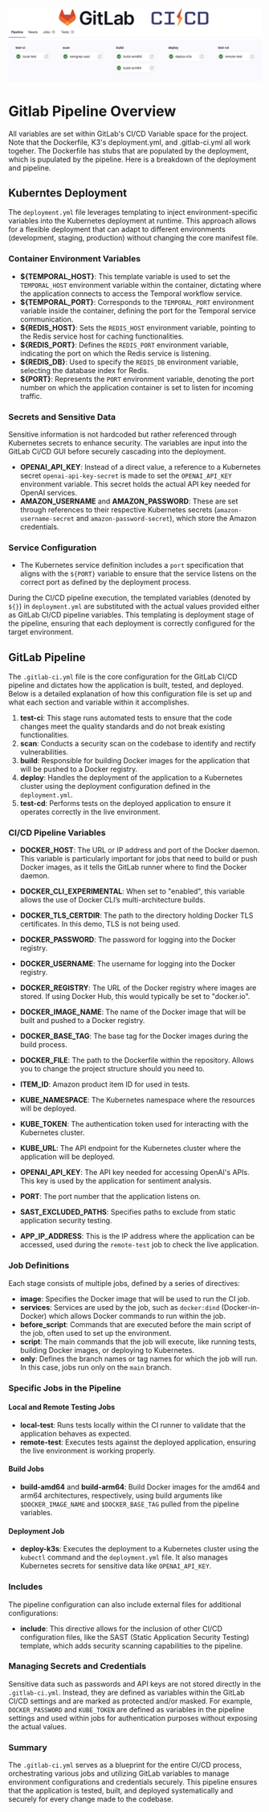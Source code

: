 ![Gitlab Pipeline](docs/images/pipeline_bumper.jpg)

# Gitlab Pipeline Overview

All variables are set within GitLab's CI/CD Variable space for the project.  Note that the Dockerfile, K3's deployment.yml, and .gitlab-ci.yml all work togeher.  The Dockerfile has stubs that are populated by the deployment, which is pupulated by the pipeline.  Here is a breakdown of the deployment and pipeline.

## Kuberntes Deployment

The `deployment.yml` file leverages templating to inject environment-specific variables into the Kubernetes deployment at runtime. This approach allows for a flexible deployment that can adapt to different environments (development, staging, production) without changing the core manifest file.

### Container Environment Variables

- **${TEMPORAL_HOST}**: This template variable is used to set the `TEMPORAL_HOST` environment variable within the container, dictating where the application connects to access the Temporal workflow service.
- **${TEMPORAL_PORT}**: Corresponds to the `TEMPORAL_PORT` environment variable inside the container, defining the port for the Temporal service communication.
- **${REDIS_HOST}**: Sets the `REDIS_HOST` environment variable, pointing to the Redis service host for caching functionalities.
- **${REDIS_PORT}**: Defines the `REDIS_PORT` environment variable, indicating the port on which the Redis service is listening.
- **${REDIS_DB}**: Used to specify the `REDIS_DB` environment variable, selecting the database index for Redis.
- **${PORT}**: Represents the `PORT` environment variable, denoting the port number on which the application container is set to listen for incoming traffic.

### Secrets and Sensitive Data

Sensitive information is not hardcoded but rather referenced through Kubernetes secrets to enhance security.  The variables are input into the GitLab Ci/CD GUI before securely cascading into the deployment.

- **OPENAI_API_KEY**: Instead of a direct value, a reference to a Kubernetes secret `openai-api-key-secret` is made to set the `OPENAI_API_KEY` environment variable. This secret holds the actual API key needed for OpenAI services.
- **AMAZON_USERNAME** and **AMAZON_PASSWORD**: These are set through references to their respective Kubernetes secrets (`amazon-username-secret` and `amazon-password-secret`), which store the Amazon credentials.

### Service Configuration

- The Kubernetes service definition includes a `port` specification that aligns with the `${PORT}` variable to ensure that the service listens on the correct port as defined by the deployment process.

During the CI/CD pipeline execution, the templated variables (denoted by `${}`) in `deployment.yml` are substituted with the actual values provided either as GitLab CI/CD pipeline variables. This templating is deployment stage of the pipeline, ensuring that each deployment is correctly configured for the target environment.

## GitLab Pipeline

The `.gitlab-ci.yml` file is the core configuration for the GitLab CI/CD pipeline and dictates how the application is built, tested, and deployed. Below is a detailed explanation of how this configuration file is set up and what each section and variable within it accomplishes.

1. **test-ci**: This stage runs automated tests to ensure that the code changes meet the quality standards and do not break existing functionalities.
2. **scan**: Conducts a security scan on the codebase to identify and rectify vulnerabilities.
3. **build**: Responsible for building Docker images for the application that will be pushed to a Docker registry.
4. **deploy**: Handles the deployment of the application to a Kubernetes cluster using the deployment configuration defined in the `deployment.yml`.
5. **test-cd**: Performs tests on the deployed application to ensure it operates correctly in the live environment.

### CI/CD Pipeline Variables

- **DOCKER_HOST**: The URL or IP address and port of the Docker daemon. This variable is particularly important for jobs that need to build or push Docker images, as it tells the GitLab runner where to find the Docker daemon.

- **DOCKER_CLI_EXPERIMENTAL**: When set to "enabled", this variable allows the use of Docker CLI’s multi-architecture builds.

- **DOCKER_TLS_CERTDIR**: The path to the directory holding Docker TLS certificates. In this demo, TLS is not being used.

- **DOCKER_PASSWORD**: The password for logging into the Docker registry. 

- **DOCKER_USERNAME**: The username for logging into the Docker registry.

- **DOCKER_REGISTRY**: The URL of the Docker registry where images are stored. If using Docker Hub, this would typically be set to "docker.io".

- **DOCKER_IMAGE_NAME**: The name of the Docker image that will be built and pushed to a Docker registry.

- **DOCKER_BASE_TAG**: The base tag for the Docker images during the build process.

- **DOCKER_FILE**: The path to the Dockerfile within the repository. Allows you to change the project structure should you need to.

- **ITEM_ID**: Amazon product item ID for used in tests.

- **KUBE_NAMESPACE**: The Kubernetes namespace where the resources will be deployed.

- **KUBE_TOKEN**: The authentication token used for interacting with the Kubernetes cluster.

- **KUBE_URL**: The API endpoint for the Kubernetes cluster where the application will be deployed. 

- **OPENAI_API_KEY**: The API key needed for accessing OpenAI's APIs. This key is used by the application for sentiment analysis.

- **PORT**: The port number that the application listens on.

- **SAST_EXCLUDED_PATHS**: Specifies paths to exclude from static application security testing.

- **APP_IP_ADDRESS**: This is the IP address where the application can be accessed, used during the `remote-test` job to check the live application.

### Job Definitions

Each stage consists of multiple jobs, defined by a series of directives:

- **image**: Specifies the Docker image that will be used to run the CI job.
- **services**: Services are used by the job, such as `docker:dind` (Docker-in-Docker) which allows Docker commands to run within the job.
- **before_script**: Commands that are executed before the main script of the job, often used to set up the environment.
- **script**: The main commands that the job will execute, like running tests, building Docker images, or deploying to Kubernetes.
- **only**: Defines the branch names or tag names for which the job will run. In this case, jobs run only on the `main` branch.

### Specific Jobs in the Pipeline

#### Local and Remote Testing Jobs

- **local-test**: Runs tests locally within the CI runner to validate that the application behaves as expected.
- **remote-test**: Executes tests against the deployed application, ensuring the live environment is working properly.

#### Build Jobs

- **build-amd64** and **build-arm64**: Build Docker images for the amd64 and arm64 architectures, respectively, using build arguments like `$DOCKER_IMAGE_NAME` and `$DOCKER_BASE_TAG` pulled from the pipeline variables.

#### Deployment Job

- **deploy-k3s**: Executes the deployment to a Kubernetes cluster using the `kubectl` command and the `deployment.yml` file. It also manages Kubernetes secrets for sensitive data like `OPENAI_API_KEY`.

### Includes

The pipeline configuration can also include external files for additional configurations:

- **include**: This directive allows for the inclusion of other CI/CD configuration files, like the SAST (Static Application Security Testing) template, which adds security scanning capabilities to the pipeline.

### Managing Secrets and Credentials

Sensitive data such as passwords and API keys are not stored directly in the `.gitlab-ci.yml`. Instead, they are defined as variables within the GitLab CI/CD settings and are marked as protected and/or masked. For example, `DOCKER_PASSWORD` and `KUBE_TOKEN` are defined as variables in the pipeline settings and used within jobs for authentication purposes without exposing the actual values.

### Summary

The `.gitlab-ci.yml` serves as a blueprint for the entire CI/CD process, orchestrating various jobs and utilizing GitLab variables to manage environment configurations and credentials securely. This pipeline ensures that the application is tested, built, and deployed systematically and securely for every change made to the codebase.
